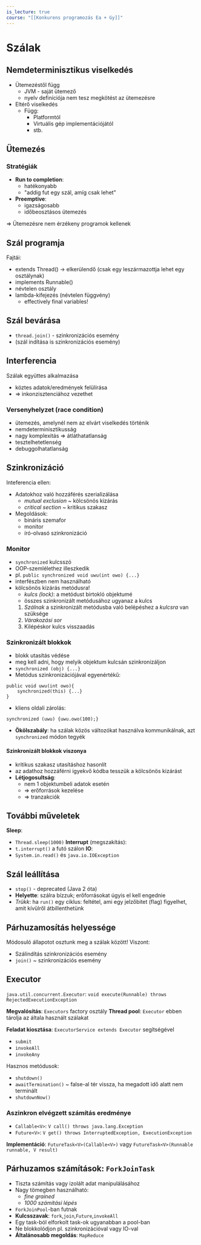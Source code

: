 ```yaml
---
is_lecture: true
course: "[[Konkurens programozás Ea + Gy]]"
---
```

# Szálak
## Nemdeterminisztikus viselkedés
- Ütemezéstől függ
	- JVM - saját ütemező
	- nyelv definíciója nem tesz megkötést az ütemezésre
- Eltérő viselkedés
	- Függ:
		- Platformtól
		- Virtuális gép implementációjától
		- stb.

## Ütemezés
### Stratégiák
- **Run to completion**: 
	- hatékonyabb
	- "addig fut egy szál, amíg csak lehet"
- **Preemptive**: 
	- igazságosabb
	- időbeosztásos ütemezés

=> Ütemezésre nem érzékeny programok kellenek

## Szál programja
Fajtái:
- extends Thread() -> elkerülendő (csak egy leszármazottja lehet egy osztálynak)
- implements Runnable()
- névtelen osztály 
- lambda-kifejezés (névtelen függvény) 
	- effectively final variables!
## Szál bevárása
- `thread.join()` - szinkronizációs esemény
- (szál indítása is szinkronizációs esemény)

## Interferencia
Szálak együttes alkalmazása
- köztes adatok/eredmények felülírása
- => inkonzisztenciához vezethet

### Versenyhelyzet (race condition)
- ütemezés, amelynél nem az elvárt viselkedés történik
- nemdeterminisztikusság
- nagy komplexitás => átláthatatlanság
- tesztelhetetlenség
- debuggolhatatlanság

## Szinkronizáció
Inteferencia ellen:
- Adatokhoz való hozzáférés szerializálása
	- *mutual exclusion* ~ kölcsönös kizárás
	- *critical section* ~ kritikus szakasz
- Megoldások:
	- bináris szemafor
	- monitor
	- író-olvasó szinkronizáció
### Monitor
- `synchronized` kulcsszó
- OOP-szemlélethez illeszkedik
- pl. `public synchronized void uwu(int owo) {...}`
- interfészben nem használható
- kölcsönös kizárás metódusra!
	- *kulcs (lock)*: a metódust birtokló objektumé
	- összes szinkronizált metódusához ugyanaz a kulcs
	1. *Szálnak* a szinkronizált metódusba való belépéshez a *kulcsra* van szüksége
	2. *Várakozási sor*
	3. Kilépéskor kulcs visszaadás
### Szinkronizált blokkok
- blokk utasítás védése
- meg kell adni, hogy melyik objektum kulcsán szinkronizáljon
- `synchronized (obj) {...}`
- Metódus szinkronizációjával egyenértékű:
```
public void uwu(int owo){
	synchronized(this) {...}
}
```
- kliens oldali zárolás:
```
synchronized (uwu) {uwu.owo(100);}
```
- **Ökölszabály**: ha szálak közös változókat használva kommunikálnak, azt `synchronized` módon tegyék

#### Szinkronizált blokkok viszonya
- kritikus szakasz utasításhoz hasonlít
- az adathoz hozzáférni igyekvő kódba tesszük a kölcsönös kizárást
- **Létjogosultság**:
	- nem 1 objektumbeli adatok esetén
	- => erőforrások kezelése
	- => tranzakciók

## További műveletek
**Sleep**:
- `Thread.sleep(1000)`
**Interrupt** (megszakítás):
- `t.interrupt()` a futó szálon
**IO**:
- `System.in.read()` és `java.io.IOException`


## Szál leállítása
- `stop()` - deprecated (Java 2 óta)
- **Helyette**: szálra bízzuk; erőforrásokat úgyis el kell engednie
- *Trükk*: ha `run()` egy ciklus: feltétel, ami egy jelzőbitet (flag) figyelhet, amit kívülről átbillenthetünk

## Párhuzamosítás helyessége
Módosuló állapotot osztunk meg a szálak között! Viszont:
- Szálindítás szinkronizációs esemény
- `join()` ~ szinkronizációs esemény

## Executor
`java.util.concurrent.Executor`: `void execute(Runnable) throws RejectedExecutionException`

**Megvalósítás**: `Executors` factory osztály
**Thread pool**: `Executor` ebben tárolja az általa használt szálakat

**Feladat kiosztása**: `ExecutorService extends Executor` segítségével
- `submit`
- `invokeAll`
- `invokeAny`

Hasznos metódusok:
- `shutdown()`
- `awaitTermination()` ~ false-al tér vissza, ha megadott idő alatt nem terminált
- `shutdownNow()`

### Aszinkron elvégzett számítás eredménye
- `Callable<V>`: `V call() throws java.lang.Exception`
- `Future<V>`: `V get() throws InterruptedException, ExecutionException`

**Implementáció**: `FutureTask<V>(Callable<V>)` vagy `FutureTask<V>(Runnable runnable, V result)`

## Párhuzamos számítások: `ForkJoinTask`
- Tiszta számítás vagy izolált adat manipulálásához
- Nagy tömegben használható:
	- *fine grained*
	- *1000 számítási lépés*
- `ForkJoinPool`-ban futnak
- **Kulcsszavak**: `fork`,`join`,`Future`,`invokeAll`
- Egy task-ból elforkolt task-ok ugyanabban a pool-ban
- Ne blokkolódjon pl. szinkronizációval vagy IO-val
- **Általánosabb megoldás**: `MapReduce`